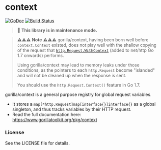context
=======
[![GoDoc](https://godoc.org/github.com/gorilla/context?status.svg)](https://godoc.org/github.com/gorilla/context)
[![Build Status](https://travis-ci.org/gorilla/context.png?branch=master)](https://travis-ci.org/gorilla/context)

> 👷 **This library is in maintenance mode.**

> ⚠⚠⚠ **Note** ⚠⚠⚠ gorilla/context, having been born well before `context.Context` existed, does not play well
> with the shallow copying of the request that [`http.Request.WithContext`](https://golang.org/pkg/net/http/#Request.WithContext) (added to net/http Go 1.7 onwards) performs.
>
> Using gorilla/context may lead to memory leaks under those conditions, as the pointers to each `http.Request` become "islanded" and will not be cleaned up when the response is sent.
>
> You should use the `http.Request.Context()` feature in Go 1.7.

gorilla/context is a general purpose registry for global request variables.

* It stores a `map[*http.Request]map[interface{}]interface{}` as a global singleton, and thus tracks variables by their HTTP request.
* Read the full documentation here: https://www.gorillatoolkit.org/pkg/context

### License

See the LICENSE file for details.
